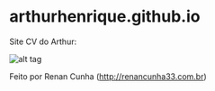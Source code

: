 # arthurhenrique.github.io

Site CV do Arthur:

![alt tag](https://raw.githubusercontent.com/renancunha33/arthurhenrique.github.io/master/img.png)

Feito por Renan Cunha (http://renancunha33.com.br)
